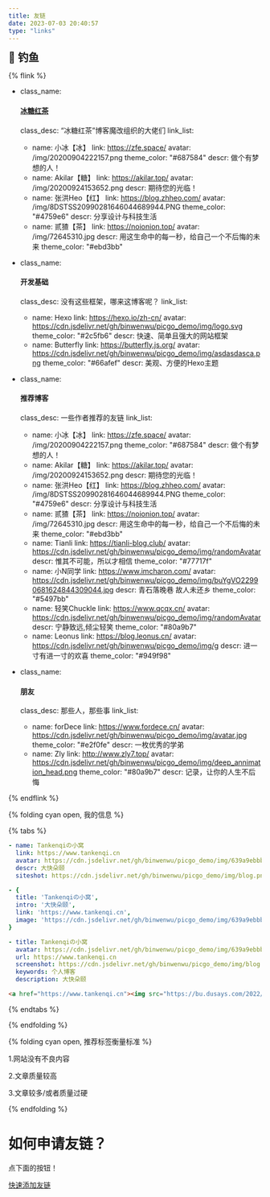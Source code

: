 ```yaml
---
title: 友链
date: 2023-07-03 20:40:57
type: "links"
---
```

<div class="title-h2-a">
  <div class="title-h2-a-left">
    <h2 style="padding-top: 0;margin:0.6rem 0 0.6rem;">🎣 钓鱼</h2><a class="random-post-start" href="javascript:fetchRandomPost();"><i class="fa-solid fa-arrow-rotate-right"></i></a>
  </div>
</div>
<div id="random-post"></div>

<link rel="stylesheet" type="text/css" href="https://cdn1.tianli0.top/gh/zhheo/JS-Heo@main/moments/random-friends-post.css">










<!-- 一个友链的例子 -->
<!-- 
- name: 小冰【冰】
  link: https://zfe.space/
  avatar: /img/20200904222157.png
  descr: 做个有梦想的人！ 
  theme_color: "blue"
  <a href="https://github.com/Rock-Candy-Tea">冰糖红茶 </a>
-->

{% flink %}
- class_name: <h4><a href="https://github.com/Rock-Candy-Tea">冰糖红茶 </a></h4>
  class_desc: “冰糖红茶”博客魔改组织的大佬们
  link_list:
  - name: 小冰【冰】
    link: https://zfe.space/
    avatar: /img/20200904222157.png
    theme_color: "#687584"
    descr: 做个有梦想的人！
  - name: Akilar【糖】
    link: https://akilar.top/
    avatar: /img/20200924153652.png
    descr: 期待您的光临！
  - name: 张洪Heo【红】
    link: https://blog.zhheo.com/
    avatar: /img/8DSTSS20990281646044689944.PNG
    theme_color: "#4759e6"
    descr: 分享设计与科技生活
  - name: 贰猹【茶】
    link: https://noionion.top/
    avatar: /img/72645310.jpg
    descr: 用这生命中的每一秒，给自己一个不后悔的未来
    theme_color: "#ebd3bb"

- class_name: <h4>开发基础</h4>
  class_desc: 没有这些框架，哪来这博客呢？
  link_list:
  - name: Hexo
    link: https://hexo.io/zh-cn/
    avatar: https://cdn.jsdelivr.net/gh/binwenwu/picgo_demo/img/logo.svg
    theme_color: "#2c5fb6"
    descr: 快速、简单且强大的网站框架
  - name: Butterfly
    link: https://butterfly.js.org/
    avatar: https://cdn.jsdelivr.net/gh/binwenwu/picgo_demo/img/asdasdasca.png
    theme_color: "#66afef"
    descr: 美观、方便的Hexo主题


- class_name: <h4>推荐博客</h4>
  class_desc: 一些作者推荐的友链
  link_list:
  - name: 小冰【冰】
    link: https://zfe.space/
    avatar: /img/20200904222157.png
    theme_color: "#687584"
    descr: 做个有梦想的人！
  - name: Akilar【糖】
    link: https://akilar.top/
    avatar: /img/20200924153652.png
    descr: 期待您的光临！
  - name: 张洪Heo【红】
    link: https://blog.zhheo.com/
    avatar: /img/8DSTSS20990281646044689944.PNG
    theme_color: "#4759e6"
    descr: 分享设计与科技生活
  - name: 贰猹【茶】
    link: https://noionion.top/
    avatar: /img/72645310.jpg
    descr: 用这生命中的每一秒，给自己一个不后悔的未来
    theme_color: "#ebd3bb"
  - name: Tianli
    link: https://tianli-blog.club/
    avatar: https://cdn.jsdelivr.net/gh/binwenwu/picgo_demo/img/randomAvatar
    descr: 惟其不可能，所以才相信
    theme_color: "#77717f"
  - name: 小N同学
    link: https://www.imcharon.com/
    avatar: https://cdn.jsdelivr.net/gh/binwenwu/picgo_demo/img/buYgVO22990681624844309044.jpg
    descr: 青石落晚巷 故人未还乡
    theme_color: "#5497bb"
  - name: 轻笑Chuckle
    link: https://www.qcqx.cn/
    avatar: https://cdn.jsdelivr.net/gh/binwenwu/picgo_demo/img/randomAvatar
    descr: 宁静致远,倾尘轻笑
    theme_color: "#80a9b7"
  - name: Leonus
    link: https://blog.leonus.cn/
    avatar: https://cdn.jsdelivr.net/gh/binwenwu/picgo_demo/img/g
    descr: 进一寸有进一寸的欢喜
    theme_color: "#949f98"


- class_name: <h4>朋友</h4>
  class_desc: 那些人，那些事
  link_list:
  - name: forDece
    link: https://www.fordece.cn/
    avatar: https://cdn.jsdelivr.net/gh/binwenwu/picgo_demo/img/avatar.jpg
    theme_color: "#e2f0fe"
    descr: 一枚优秀的学弟
  - name: Zly
    link: http://www.zly7.top/
    avatar: https://cdn.jsdelivr.net/gh/binwenwu/picgo_demo/img/deep_annimation_head.png
    theme_color: "#80a9b7"
    descr: 记录，让你的人生不后悔


{% endflink %}


{% folding cyan open, 我的信息 %}

{% tabs  %}
<!-- tab Butterfly & MengD -->
```yaml
- name: Tankenqiの小窝
  link: https://www.tankenqi.cn
  avatar: https://cdn.jsdelivr.net/gh/binwenwu/picgo_demo/img/639a9ebbbc1ad.webp
  descr: 大快朵颐
  siteshot: https://cdn.jsdelivr.net/gh/binwenwu/picgo_demo/img/blog.png
```
<!-- endtab -->

<!-- tab fluid -->
```yaml
- {
  title: 'Tankenqiの小窝',
  intro: '大快朵颐',
  link: 'https://www.tankenqi.cn',
  image: 'https://cdn.jsdelivr.net/gh/binwenwu/picgo_demo/img/639a9ebbbc1ad.webp'
}
```
<!-- endtab -->

<!-- tab volantis -->
```yaml
- title: Tankenqiの小窝
  avatar: https://cdn.jsdelivr.net/gh/binwenwu/picgo_demo/img/639a9ebbbc1ad.webp
  url: https://www.tankenqi.cn
  screenshot: https://cdn.jsdelivr.net/gh/binwenwu/picgo_demo/img/blog.png
  keywords: 个人博客
  description: 大快朵颐
```
<!-- endtab -->

<!-- tab html -->
```html
<a href="https://www.tankenqi.cn"><img src="https://bu.dusays.com/2022/12/15/639a9ebbbc1ad.jpg" alt="avatar">Tankenqiの小窝</a>
```
<!-- endtab -->

{% endtabs  %}

{% endfolding %}

{% folding cyan open, 推荐标签衡量标准 %}

1.网站没有不良内容

2.文章质量较高

3.文章较多/或者质量过硬

{% endfolding %}

<h1>如何申请友链？</h1>

点下面的按钮！
<script type="text/javascript" src="https://cdn1.tianli0.top/npm/jquery@latest/dist/jquery.min.js"></script>
<script src = "/js/randomFriend.js"></script>

<a href="javascript:void(0)" onclick="addflink()">快速添加友链</a>

